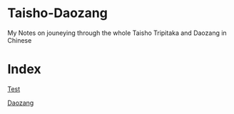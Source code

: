 # Taisho-Daozang
My Notes on jouneying through the whole Taisho Tripitaka and Daozang in Chinese 

# Index
[Test](https://github.com/morgan9992/Taisho-Daozang/blob/main/README.md)

[Daozang](https://github.com/morgan9992/Taisho-Daozang/blob/main/Daozang/index.md)
